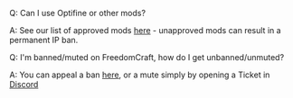 

Q: Can I use Optifine or other mods?

A: See our list of approved mods [here](https://dev.freedomcraft.wiki/network-information/mod-list-info#approved-mods-list) - unapproved mods can result in a permanent IP ban.



Q: I'm banned/muted on FreedomCraft, how do I get unbanned/unmuted?

A: You can appeal a ban [here](https://freedomcraftmc.com/appeal), or a mute simply by opening a Ticket in [Discord](https://freedomcraft.network/discord)
